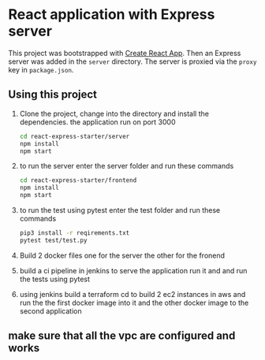 # React application with Express server

This project was bootstrapped with [Create React App](https://github.com/facebookincubator/create-react-app). Then an Express server was added in the `server` directory. The server is proxied via the `proxy` key in `package.json`.

## Using this project

1. Clone the project, change into the directory and install the dependencies. the application run on port 3000

   ```bash
   cd react-express-starter/server
   npm install
   npm start 
   ```

2. to run the server enter the server folder and run these commands 
    ```bash
   cd react-express-starter/frontend
   npm install
   npm start 

   ```

3. to run the test using pytest enter the test folder and run these commands 
    ```bash
   pip3 install -r reqirements.txt
   pytest test/test.py

   ```

4. Build 2 docker files one for the server the other for the fronend

5. build a ci pipeline in jenkins to serve the application run it and and run the tests using pytest 

6. using jenkins build a terraform cd to build 2 ec2 instances in aws  and run the the first docker image into it and the other docker image to the second application

## make sure that all the vpc are configured and works 
